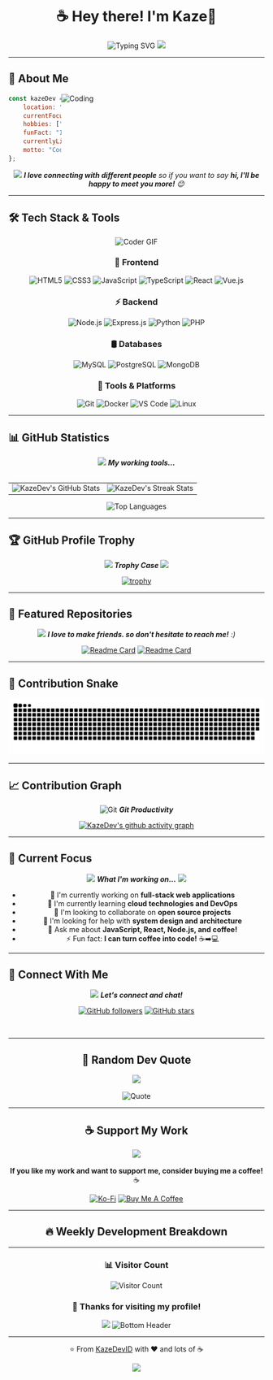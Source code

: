 <div align="center">
  
# ☕ Hey there! I'm Kaze👋

<img src="https://readme-typing-svg.herokuapp.com?font=Fira+Code&size=22&duration=3000&pause=1000&color=58A6FF&center=true&vCenter=true&width=440&lines=Full+Stack+Developer;Coffee+Enthusiast;Open+Source+Contributor;Always+Learning+New+Things!" alt="Typing SVG" />

<img src="https://media.giphy.com/media/M9gbBd9nbDrOTu1Mqx/giphy.gif" width="100"/>

</div>

---

## 🚀 About Me

<img align="right" alt="Coding" width="400" src="https://media.giphy.com/media/qgQUggAC3Pfv687qPC/giphy.gif">

```javascript
const kazeDev = {
    location: "Indonesia 🇮🇩",
    currentFocus: "Fake Developer",
    hobbies: ["☕ Coffee", "💻 Coding", "🎮 Gaming", "📚 Learning"],
    funFact: "I debug with console.log() and I'm not ashamed! 😄",
    currentlyListening: "Lo-fi Hip Hop beats 🎵",
    motto: "Code, Coffee, Repeat ☕"
};
```

<div align="center">
  <img src="https://media.giphy.com/media/WUlplcMpOCEmTGBtBW/giphy.gif" width="30">
  <em><b>I love connecting with different people</b> so if you want to say <b>hi, I'll be happy to meet you more!</b> 😊</em>
</div>

---

## 🛠️ Tech Stack & Tools

<div align="center">

<img src="https://media.giphy.com/media/SWoSkN6DxTszqIKEqv/giphy.gif" alt="Coder GIF" width="500">

### 🎨 Frontend
![HTML5](https://img.shields.io/badge/HTML5-E34F26?style=for-the-badge&logo=html5&logoColor=white)
![CSS3](https://img.shields.io/badge/CSS3-1572B6?style=for-the-badge&logo=css3&logoColor=white)
![JavaScript](https://img.shields.io/badge/JavaScript-F7DF1E?style=for-the-badge&logo=javascript&logoColor=black)
![TypeScript](https://img.shields.io/badge/TypeScript-007ACC?style=for-the-badge&logo=typescript&logoColor=white)
![React](https://img.shields.io/badge/React-20232A?style=for-the-badge&logo=react&logoColor=61DAFB)
![Vue.js](https://img.shields.io/badge/Vue.js-35495E?style=for-the-badge&logo=vue.js&logoColor=4FC08D)

### ⚡ Backend
![Node.js](https://img.shields.io/badge/Node.js-43853D?style=for-the-badge&logo=node.js&logoColor=white)
![Express.js](https://img.shields.io/badge/Express.js-404D59?style=for-the-badge&logo=express&logoColor=white)
![Python](https://img.shields.io/badge/Python-3776AB?style=for-the-badge&logo=python&logoColor=white)
![PHP](https://img.shields.io/badge/PHP-777BB4?style=for-the-badge&logo=php&logoColor=white)

### 🛢️ Databases
![MySQL](https://img.shields.io/badge/MySQL-005C84?style=for-the-badge&logo=mysql&logoColor=white)
![PostgreSQL](https://img.shields.io/badge/PostgreSQL-316192?style=for-the-badge&logo=postgresql&logoColor=white)
![MongoDB](https://img.shields.io/badge/MongoDB-4EA94B?style=for-the-badge&logo=mongodb&logoColor=white)

### 🔧 Tools & Platforms
![Git](https://img.shields.io/badge/Git-F05032?style=for-the-badge&logo=git&logoColor=white)
![Docker](https://img.shields.io/badge/Docker-2496ED?style=for-the-badge&logo=docker&logoColor=white)
![VS Code](https://img.shields.io/badge/VS_Code-007ACC?style=for-the-badge&logo=visual-studio-code&logoColor=white)
![Linux](https://img.shields.io/badge/Linux-FCC624?style=for-the-badge&logo=linux&logoColor=black)

</div>

---

## 📊 GitHub Statistics

<div align="center">

<img src="https://media.giphy.com/media/iY8CRBdQXODJSCERIr/giphy.gif" width="30px">&nbsp;***My working tools...***
<br><br>

<table>
  <tr>
    <td>
      <img src="https://github-readme-stats.vercel.app/api?username=KazeDevID&show_icons=true&theme=tokyonight&hide_border=true&count_private=true" alt="KazeDev's GitHub Stats" />
    </td>
    <td>
      <img src="https://github-readme-streak-stats.herokuapp.com/?user=KazeDevID&theme=tokyonight&hide_border=true" alt="KazeDev's Streak Stats" />
    </td>
  </tr>
</table>

<img src="https://github-readme-stats.vercel.app/api/top-langs/?username=KazeDevID&layout=compact&theme=tokyonight&hide_border=true" alt="Top Languages" />

</div>

---

## 🏆 GitHub Profile Trophy

<div align="center">

<img src="https://media.giphy.com/media/J5B1Y8QZnzXXbLQIBu/giphy.gif" width="30"> ***Trophy Case*** <img src="https://media.giphy.com/media/J5B1Y8QZnzXXbLQIBu/giphy.gif" width="30">
  
[![trophy](https://github-profile-trophy.vercel.app/?username=KazeDevID&theme=tokyonight&no-frame=true&row=1&column=6)](https://github.com/ryo-ma/github-profile-trophy)

</div>

---

## 🌟 Featured Repositories

<div align="center">

<img src="https://media.giphy.com/media/LnQjpWaON8nhr21vNW/giphy.gif" width="30"> <em><b>I love to make friends. so don't hesitate to reach me!</b> :)</em>

[![Readme Card](https://github-readme-stats.vercel.app/api/pin/?username=KazeDevID&repo=wbot&theme=tokyonight&hide_border=true)](https://github.com/KazeDevID/awesome-project)
[![Readme Card](https://github-readme-stats.vercel.app/api/pin/?username=KazeDevID&repo=web-development&theme=tokyonight&hide_border=true)](https://github.com/KazeDevID/web-development)

</div>

---

## 🐍 Contribution Snake

<div align="center">

<img src="https://raw.githubusercontent.com/platane/platane/output/github-contribution-grid-snake-dark.svg" alt="Snake animation" />

</div>

---

## 📈 Contribution Graph

<div align="center">

<img src="https://media.giphy.com/media/W5eoZHPpUx9sapR0eu/giphy.gif" width="30px" alt="Git"/>&nbsp;<i><b>Git Productivity</b></i>
  
[![KazeDev's github activity graph](https://github-readme-activity-graph.vercel.app/graph?username=KazeDevID&theme=tokyo-night&hide_border=true)](https://github.com/ashutosh00710/github-readme-activity-graph)

</div>

---

## 🎯 Current Focus

<div align="center">

<img src="https://media.giphy.com/media/VTtANKl0beDFQRLDTh/giphy.gif" width="40"> ***What I'm working on...*** <img src="https://media.giphy.com/media/VTtANKl0beDFQRLDTh/giphy.gif" width="40">

- 🔭 I'm currently working on **full-stack web applications**
- 🌱 I'm currently learning **cloud technologies and DevOps**
- 👯 I'm looking to collaborate on **open source projects**
- 🤔 I'm looking for help with **system design and architecture**
- 💬 Ask me about **JavaScript, React, Node.js, and coffee!**
- ⚡ Fun fact: **I can turn coffee into code!** ☕➡️💻

</div>

---

## 🤝 Connect With Me

<div align="center">

<img src="https://media.giphy.com/media/LnQjpWaON8nhr21vNW/giphy.gif" width="30"> <em><b>Let's connect and chat!</b></em>

[![GitHub followers](https://img.shields.io/github/followers/KazeDevID?label=Follow&style=social)](https://github.com/KazeDevID)
[![GitHub stars](https://img.shields.io/github/stars/KazeDevID?label=Stars&style=social)](https://github.com/KazeDevID)

<br>

---

## 💭 Random Dev Quote

<div align="center">

<img src="https://media.giphy.com/media/du3J3cXyzhj75IOgvA/giphy.gif" width="50">
  
![Quote](https://quotes-github-readme.vercel.app/api?type=horizontal&theme=tokyonight)

</div>

---

## ☕ Support My Work

<div align="center">

<img src="https://media.giphy.com/media/3oKIPnAiaMCws8nOsE/giphy.gif" width="50">

**If you like my work and want to support me, consider buying me a coffee!** ☕

[![Ko-Fi](https://img.shields.io/badge/Ko--fi-F16061?style=for-the-badge&logo=ko-fi&logoColor=white)](https://ko-fi.com/kazedev)
[![Buy Me A Coffee](https://img.shields.io/badge/Buy%20Me%20A%20Coffee-FFDD00?style=for-the-badge&logo=buy-me-a-coffee&logoColor=black)](https://www.buymeacoffee.com/kazedev)

</div>

---

## 🔥 Weekly Development Breakdown

<div align="center">

<!--START_SECTION:waka-->
<!--END_SECTION:waka-->

</div>

---

<div align="center">
  
### 📊 Visitor Count
![Visitor Count](https://profile-counter.glitch.me/KazeDevID/count.svg)

### 💫 Thanks for visiting my profile!

<img src="https://media.giphy.com/media/jpVnC65DmYeyRL4LHS/giphy.gif" width="20%">

<img src="https://raw.githubusercontent.com/Trilokia/Trilokia/379277808c61ef204768a61bbc5d25bc7798ccf1/bottom_header.svg" alt="Bottom Header" />

</div>

---

⭐️ From [KazeDevID](https://github.com/KazeDevID) with ❤️ and lots of ☕

<div align="center">
  <img src="https://media.giphy.com/media/26tn33aiTi1jkl6H6/giphy.gif" width="100">
</div>
